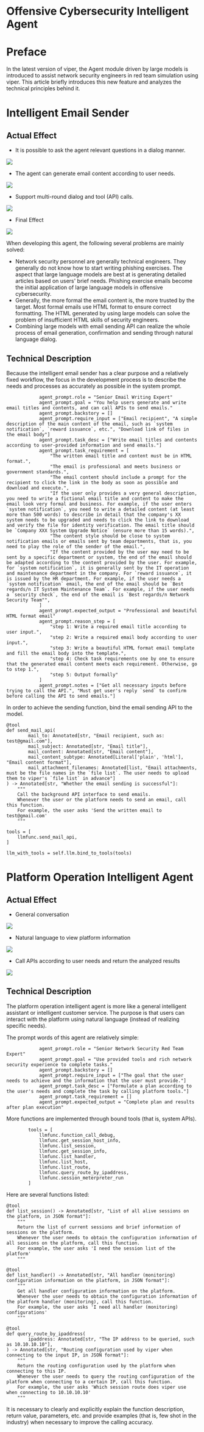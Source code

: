 # Offensive Cybersecurity Intelligent Agent

# Preface
In the latest version of viper, the Agent module driven by large models is introduced to assist network security engineers in red team simulation using viper. This article briefly introduces this new feature and analyzes the technical principles behind it.

# Intelligent Email Sender
## Actual Effect
+ It is possible to ask the agent relevant questions in a dialog manner.

![](img\offensive_cybersecurity_intelligent_agent\1.webp)

+ The agent can generate email content according to user needs.

![](img\offensive_cybersecurity_intelligent_agent\2.webp)

+ Support multi-round dialog and tool (API) calls.

![](img\offensive_cybersecurity_intelligent_agent\3.webp)

+ Final Effect

![](img\offensive_cybersecurity_intelligent_agent\4.webp)

When developing this agent, the following several problems are mainly solved:

+ Network security personnel are generally technical engineers. They generally do not know how to start writing phishing exercises. The aspect that large language models are best at is generating detailed articles based on users' brief needs. Phishing exercise emails become the initial application of large language models in offensive cybersecurity.
+ Generally, the more formal the email content is, the more trusted by the target. Most formal emails use HTML format to ensure correct formatting. The HTML generated by using large models can solve the problem of insufficient HTML skills of security engineers.
+ Combining large models with email sending API can realize the whole process of email generation, confirmation and sending through natural language dialog.

## Technical Description
Because the intelligent email sender has a clear purpose and a relatively fixed workflow, the focus in the development process is to describe the needs and processes as accurately as possible in the system prompt.

```shell
            agent_prompt.role = "Senior Email Writing Expert"
            agent_prompt.goal = "You help users generate and write email titles and contents, and can call APIs to send emails."
            agent_prompt.backstory = []
            agent_prompt.require_input = ["Email recipient", "A simple description of the main content of the email, such as `system notification`, `reward issuance`, etc.", "Download link of files in the email body"]
            agent_prompt.task_desc = ["Write email titles and contents according to user-provided information and send emails."]
            agent_prompt.task_requirement = [
                "The written email title and content must be in HTML format.",
                "The email is professional and meets business or government standards.",
                "The email content should include a prompt for the recipient to click the link in the body as soon as possible and download and execute.",
                "If the user only provides a very general description, you need to write a fictional email title and content to make the email look very formal and business. For example, if the user enters `system notification`, you need to write a detailed content (at least more than 500 words) to describe in detail that the company's XX system needs to be upgraded and needs to click the link to download and verify the file for identity verification. The email title should be `Company XXX System Upgrade Notice` (ensure more than 15 words).",
                "The content style should be close to system notification emails or emails sent by team departments, that is, you need to play the role of the sender of the email.",
                "If the content provided by the user may need to be sent by a specific department or system, the end of the email should be adapted according to the content provided by the user. For example, for `system notification`, it is generally sent by the IT operation and maintenance department in the company. For `reward issuance`, it is issued by the HR department. For example, if the user needs a `system notification` email, the end of the email should be `Best regards/n IT System Maintenance Team`. For example, if the user needs a `security check`, the end of the email is `Best regards/n Network Security Team"",
            ]
            agent_prompt.expected_output = "Professional and beautiful HTML format email"
            agent_prompt.reason_step = [
                "step 1: Write a required email title according to user input.",
                "step 2: Write a required email body according to user input.",
                "step 3: Write a beautiful HTML format email template and fill the email body into the template.",
                "step 4: Check task requirements one by one to ensure that the generated email content meets each requirement. Otherwise, go to step 1.",
                "step 5: Output formally"
            ]
            agent_prompt.notes = ["Get all necessary inputs before trying to call the API.", "Must get user's reply `send` to confirm before calling the API to send emails."]
```

In order to achieve the sending function, bind the email sending API to the model.

```shell
@tool
def send_mail_api(
        mail_to: Annotated[str, "Email recipient, such as: test@gmail.com"],
        mail_subject: Annotated[str, "Email title"],
        mail_content: Annotated[str, "Email content"],
        mail_content_subtype: Annotated[Literal['plain', 'html'], "Email content format"],
        mail_attachment_filenames: Annotated[list, "Email attachments, must be the file names in the `file list`. The user needs to upload them to viper's `file list` in advance"]
) -> Annotated[str, "Whether the email sending is successful"]:
    """
    Call the background API interface to send emails.
    Whenever the user or the platform needs to send an email, call this function.
    For example, the user asks 'Send the written email to test@gmail.com'
    """

tools = [
    llmfunc.send_mail_api,
]

llm_with_tools = self.llm.bind_to_tools(tools)

```

# Platform Operation Intelligent Agent
## Actual Effect
+ General conversation

![](img\offensive_cybersecurity_intelligent_agent\5.webp)

+ Natural language to view platform information

![](img\offensive_cybersecurity_intelligent_agent\6.webp)

+ Call APIs according to user needs and return the analyzed results

![](img\offensive_cybersecurity_intelligent_agent\7.webp)

## Technical Description
The platform operation intelligent agent is more like a general intelligent assistant or intelligent customer service. The purpose is that users can interact with the platform using natural language (instead of realizing specific needs).

The prompt words of this agent are relatively simple:

```shell
            agent_prompt.role = "Senior Network Security Red Team Expert"
            agent_prompt.goal = "Use provided tools and rich network security experience to complete tasks."
            agent_prompt.backstory = []
            agent_prompt.require_input = ["The goal that the user needs to achieve and the information that the user must provide."]
            agent_prompt.task_desc = ["Formulate a plan according to the user's needs and complete the task by calling platform tools."]
            agent_prompt.task_requirement = []
            agent_prompt.expected_output = "Complete plan and results after plan execution"
```

More functions are implemented through bound tools (that is, system APIs).

```shell
        tools = [
            llmfunc.function_call_debug,
            llmfunc.get_session_host_info,
            llmfunc.list_session,
            llmfunc.get_session_info,
            llmfunc.list_handler,
            llmfunc.list_host,
            llmfunc.list_route,
            llmfunc.query_route_by_ipaddress,
            llmfunc.session_meterpreter_run
        ]
```

Here are several functions listed:

```shell
@tool
def list_session() -> Annotated[str, "List of all alive sessions on the platform, in JSON format"]:
    """
    Return the list of current sessions and brief information of sessions on the platform.
    Whenever the user needs to obtain the configuration information of all sessions on the platform, call this function.
    For example, the user asks 'I need the session list of the platform'
    """

@tool
def list_handler() -> Annotated[str, "All handler (monitoring) configuration information on the platform, in JSON format"]:
    """
    Get all handler configuration information on the platform.
    Whenever the user needs to obtain the configuration information of the platform handler (monitoring), call this function.
    For example, the user asks 'I need all handler (monitoring) configurations'
    """

@tool
def query_route_by_ipaddress(
        ipaddress: Annotated[str, "The IP address to be queried, such as 10.10.10.10"],
) -> Annotated[str, "Routing configuration used by viper when connecting to the input IP, in JSON format"]:
    """
    Return the routing configuration used by the platform when connecting to this IP.
    Whenever the user needs to query the routing configuration of the platform when connecting to a certain IP, call this function.
    For example, the user asks 'Which session route does viper use when connecting to 10.10.10.10'
    """

```

It is necessary to clearly and explicitly explain the function description, return value, parameters, etc. and provide examples (that is, few shot in the industry) when necessary to improve the calling accuracy.